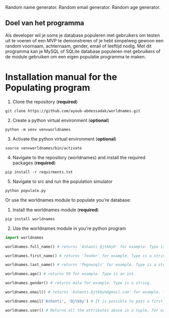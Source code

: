 Random name generator.
Random email generator.
Random age generator. 

## Doel van het programma
Als developer wil je soms je database populeren met gebruikers om testen uit te voeren of een MVP te demonstreren of je hebt simpelweg
gewoon een random voornaam, achternaam, gender, email of leeftijd nodig. Met dit programma kan je MySQL of SQLite database populeren met gebruikers of de module gebruiken om een eigen populatie programma te maken.

# Installation manual for the Populating program

1. Clone the repository (**required**)

```commandline
git clone https://github.com/ayoub-abdessadak/worldnames.git
```

2. Create a python virtual environment (**optional**)
```commandline
python -m venv venvworldnames
```
3. Activate the python virtual environment (**optional**)
```commandline
source venvworldnames/bin/activate
```

4. Navigate to the repository (worldnames) and install the required packages (**required**)
```commandline
pip install -r requirments.txt
```
5. Navigate to src and run the population simulator 
```commandline
python populate.py
```
Or use the worldnames module to populate you're database:

1. Install the worldnames module (**required**)
```commandline
pip install worldnames
```
2. Use the worldnames module in you're python program
```python
import worldnames

worldnames.full_name() # returns 'Ashanti Qjtkbyh' for example. Type is a string.

worldnames.first_name() # returns 'Teodor' for example. Type is a string.

worldnames.last_name() # returns 'Pmgnwzqls' for example. Type is a string.

worldnames.age() # returns 50 for example. Type is an int.

worldnames.gender() # returns male for example. Type is a string.

worldnames.email() # returns 'Ashanti.Qjtkbyh@gmail.com' for example. Type is a string.

worldnames.email('Ashanti', 'Qjtkby') # It is possible to pass a first_name and last_name to the email method.

worldnames.user() # Returns all the attributes above in a tuple, for example: ('Cuauhtémoc', 'Sfzn', 'Woman', 88, 'Cuauhtémoc.Sfzn@outlook.com'). Type is an tuple.
```

